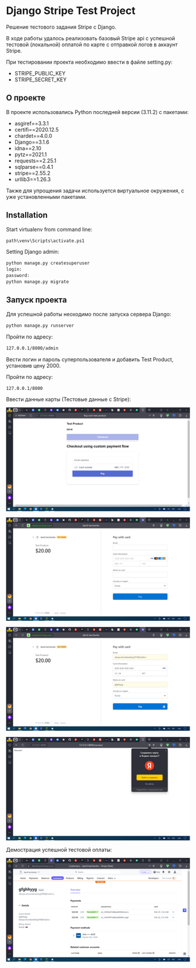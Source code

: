 # Django Stripe Test Project

Решение тестового задания Stripe с Django. 

В ходе работы удалось реализовать базовый Stripe api с успешной тестовой (локальной) оплатой по карте с отправкой логов 
в аккаунт Stripe.

При тестировании проекта необходимо ввести в файле setting.py:
- STRIPE_PUBLIC_KEY
- STRIPE_SECRET_KEY


## О проекте

В проекте использовались Python последней версии (3.11.2) с пакетами:

 - asgiref==3.3.1
 - certifi==2020.12.5
 - chardet==4.0.0
 - Django==3.1.6
 - idna==2.10
 - pytz==2021.1
 - requests==2.25.1
 - sqlparse==0.4.1
 - stripe==2.55.2
 - urllib3==1.26.3

Также для упрощения задачи используется виртуальное окружения, с уже установленными пакетами.

## Installation

Start virtualenv from command line:

```sh
path\venv\Scripts\activate.ps1
```
Setting Django admin:
```sh
python manage.py createsuperuser
login:
password:
python manage.py migrate
```



## Запуск проекта

Для успешной работы неоходимо после запуска сервера Django:

```sh
python manage.py runserver
```

Пройти по адресу:
```sh
127.0.0.1/8000/admin
```
Вести логин и пароль суперпользователя и добавить Test Product, установив цену 2000.

Пройти по адресу:
```sh
127.0.0.1/8000
```

Ввести данные карты (Тестовые данные с Stripe):

![card_1.png](readme_view%2Fcard_1.png)

![card_2.png](readme_view%2Fcard_2.png)

![card_3.png](readme_view%2Fcard_3.png)

![success.png](readme_view%2Fsuccess.png)

Демострация успешной тестовой оплаты:

![Stripe_site.png](readme_view%2FStripe_site.png)